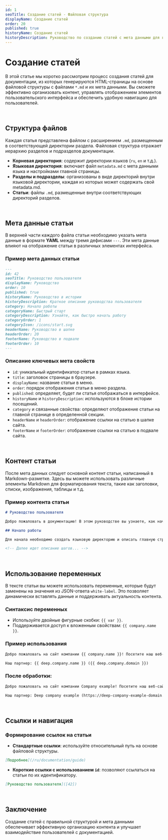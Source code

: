 ```yaml
---
id: 1
seoTitle: Создание статей - Файловая структура
displayName: Создание статей
order: 20
published: true
historyName: Создание статей
historyDescription: Руководство по созданию статей с мета данными для генерации интерфейса в приложении..
---
```


# Создание статей

В этой статье мы коротко рассмотрим процесс создания статей для документации, из которых генерируются HTML-страницы на основе файловой структуры
с файлами `*.md` и их мета данными. Вы сможете эффективно организовать контент, управлять отображением элементов пользовательского интерфейса
и обеспечить удобную навигацию для пользователей.

<br/>

## Структура файлов

Каждая статья представлена файлом с расширением `.md`, размещенным в соответствующей директории раздела. Файловая структура отражает
иерархию разделов и подразделов документации.

- **Корневая директория**: содержит директории языков (`ru`, `en` и т.д.).
- **Языковая директория**: включает файл `metadata.md` с мета данными языка и настройками главной страницы.
- **Разделы и подразделы**: организованы в виде директорий внутри языковой директории, каждая из которых может содержать свой metadata.md.
- **Статьи**: файлы `.md`, размещенные внутри соответствующих директорий разделов.

<br/>

## Мета данные статьи

В верхней части каждого файла статьи необходимо указать мета данные в формате **YAML** между тремя дефисами `---`. Эти мета данные влияют
на отображение статьи в различных элементах интерфейса.

### Пример мета данных статьи

```markdown
---
id: 42
seoTitle: Руководство пользователя
displayName: Руководство
order: 10
published: true
historyName: Руководство в истории
historyDescription: Краткое описание руководства пользователя
category: Начало работы
categoryName: Быстрый старт
categoryDescription: Узнайте, как быстро начать работу
categoryOrder: 1
categoryIcon: /icons/start.svg
headerName: Руководство в шапке
headerOrder: 20
footerName: Руководство в подвале
footerOrder: 10
---
```

### Описание ключевых мета свойств

- `id`: уникальный идентификатор статьи в рамках языка.
- `title`: заголовок страницы в браузере.
- `displayName`: название статьи в меню.
- `order`: порядок отображения статьи в меню раздела.
- `published`: определяет, будет ли статья отображаться в интерфейсе.
- `historyName` и `historyDescription`: используются в блоке истории посещений.
- `category` и связанные свойства: определяют отображение статьи на главной странице в определенной секции.
- `headerName` и `headerOrder`: отображение ссылки на статью в шапке сайта.
- `footerName` и `footerOrder`: отображение ссылки на статью в подвале сайта.

<br/>

## Контент статьи

После мета данных следует основной контент статьи, написанный в Markdown-разметке. Здесь вы можете использовать различные элементы Markdown
для форматирования текста, такие как заголовки, списки, изображения, таблицы и т.д.

### Пример контента статьи

```markdown
# Руководство пользователя

Добро пожаловать в документацию! В этом руководстве вы узнаете, как начать работу и использовать основные функции.

## Начало работы

Для начала необходимо создать языковую директорию и описать главную страницу.

<!-- Далее идет описание шагов... -->
```

<br/>

## Использование переменных

В тексте статьи вы можете использовать переменные, которые будут заменены на значения из JSON-ответа `white-label`. Это позволяет динамически вставлять
данные и поддерживать актуальность контента.

### Синтаксис переменных

- Используйте двойные фигурные скобки: `{{ var }}`.
- Поддерживается доступ к вложенным свойствам: `{{ company.name }}`.

### Пример использования

```markdown
Добро пожаловать на сайт компании {{ company.name }}! Посетите наш веб-сайт: {{ company.domain }}.

Наш партнер: {{ deep.company.name }} ({{ deep.company.domain }})
```

### После обработки:

```markdown
Добро пожаловать на сайт компании Company example! Посетите наш веб-сайт: https://company-example-domain.ru.

Наш партнер: Deep company example (https://deep-company-example-domain.ru)
```

<br/>

## Ссылки и навигация

### Формирование ссылок на статьи

- **Стандартные ссылки**: используйте относительный путь на основе файловой структуры.
```markdown
[Подробнее](/ru/documentation/guide)
```


- **Короткие ссылки с использованием `id`**: позволяют ссылаться на статьи по их идентификатору.
```markdown
[Руководство пользователя]([42])
```

<br/>

## Заключение

Создание статей с правильной структурой и мета данными обеспечивает эффективную организацию контента и улучшает взаимодействие пользователей
с документацией.

